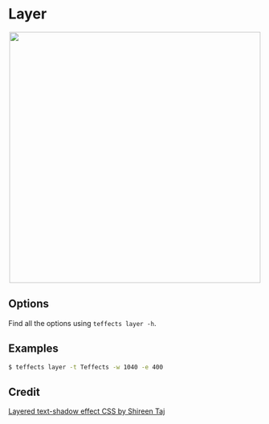 # Layer

<p align="center">
<img width="500" src="https://raw.githubusercontent.com/shinokada/teffects/main/images/layer.png" /> 
</p>

## Options

Find all the options using `teffects layer -h`.

## Examples

```sh
$ teffects layer -t Teffects -w 1040 -e 400
```


## Credit

[Layered text-shadow effect CSS by Shireen Taj](https://codepen.io/TajShireen/pen/abzmoRE)
